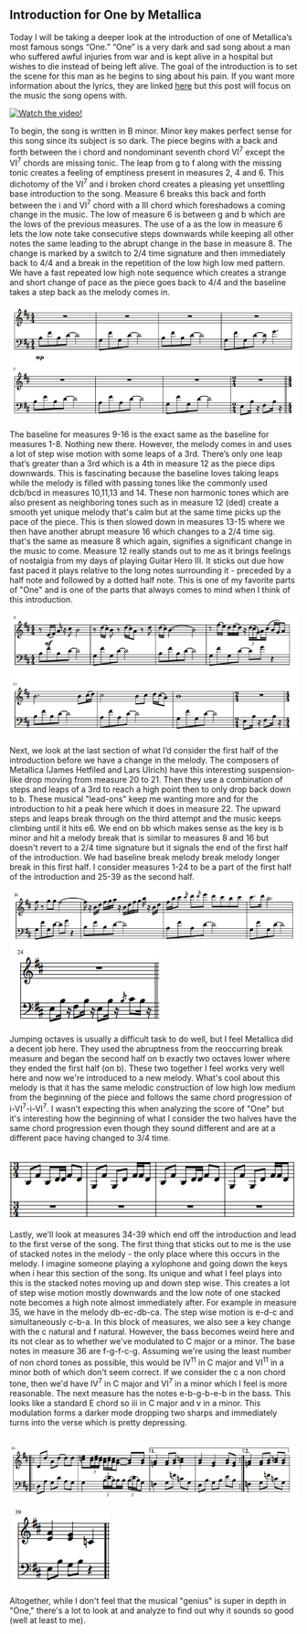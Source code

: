 ## Introduction for One by Metallica

Today I will be taking a deeper look at the introduction of one of Metallica’s most famous songs “One.” “One” is a very dark and sad song about a man who suffered awful injuries from war and is kept alive in a hospital but wishes to die instead of being left alive. The goal of the introduction is to set the scene for this man as he begins to sing about his pain. If you want more information about the lyrics, they are linked <a href="https://genius.com/Metallica-one-lyrics">here</a> but this post will focus on the music the song opens with. 

[![Watch the video!](http://img.youtube.com/vi/WM8bTdBs-cw/0.jpg#center)](http://www.youtube.com/watch?v=WM8bTdBs-cw "One by Metallica")


To begin, the song is written in B minor. Minor key makes perfect sense for this song since its subject is so dark. The piece begins with a back and forth between the i chord and nondominant seventh chord VI<sup>7</sup> except the VI<sup>7</sup> chords are missing tonic. The leap from g to f along with the missing tonic creates a feeling of emptiness present in measures 2, 4 and 6. This dichotomy of the VI<sup>7</sup> and i broken chord creates a pleasing yet unsettling base introduction to the song. Measure 6 breaks this back and forth between the i and VI<sup>7</sup> chord with a III chord which foreshadows a coming change in the music. The low of measure 6 is between g and b which are the lows of the previous measures. The use of a as the low in measure 6 lets the low note take consecutive steps downwards while keeping all other notes the same leading to the abrupt change in the base in measure 8. The change is marked by a switch to 2/4 time signature and then immediately back to 4/4 and a break in the repetition of the low high low med pattern. We have a fast repeated low high note sequence which creates a strange and short change of pace as the piece goes back to 4/4 and the baseline takes a step back as the melody comes in.
 
<img src="images/music_one.png"/> 

The baseline for measures 9-16 is the exact same as the baseline for measures 1-8. Nothing new there. However, the melody comes in and uses a lot of step wise motion with some leaps of a 3rd. There’s only one leap that’s greater than a 3rd which is a 4th in measure 12 as the piece dips downwards. This is fascinating because the baseline loves taking leaps while the melody is filled with passing tones like the commonly used dcb/bcd in measures 10,11,13 and 14. These non harmonic tones which are also present as neighboring tones such as in measure 12 (ded) create a smooth yet unique melody that's calm but at the same time picks up the pace of the piece. This is then slowed down in measures 13-15 where we then have another abrupt measure 16 which changes to a 2/4 time sig. that's the same as measure 8 which again, signifies a significant change in the music to come. Measure 12 really stands out to me as it brings feelings of nostalgia from my days of playing Guitar Hero III. It sticks out due how fast paced it plays relative to the long notes surrounding it - preceded by a half note and followed by a dotted half note. This is one of my favorite parts of "One" and is one of the parts that always comes to mind when I think of this introduction. 

<img src="images/music_two.png"/>

Next, we look at the last section of what I’d consider the first half of the introduction before we have a change in the melody. The composers of Metallica (James Hetfiled and Lars Ulrich) have this interesting suspension-like drop moving from measure 20 to 21. Then they use a combination of steps and leaps of a 3rd to reach a high point then to only drop back down to b. These musical "lead-ons" keep me wanting more and for the introduction to hit a peak here which it does in measure 22. The upward steps and leaps break through on the third attempt and the music keeps climbing until it hits e6. We end on bb which makes sense as the key is b minor and hit a melody break that is similar to measures 8 and 16 but doesn't revert to a 2/4 time signature but it signals the end of the first half of the introduction. We had baseline break melody break melody longer break in this first half. I consider measures 1-24 to be a part of the first half of the introduction and 25-39 as the second half.

<img src="images/music_three.png"/>
 
<img src="images/music_four.png"/>

Jumping octaves is usually a difficult task to do well, but I feel Metallica did a decent job here. They used the abruptness from the reoccurring break measure and began the second half on b exactly two octaves lower where they ended the first half (on b). These two together I feel works very well here and now we're introduced to a new melody. What's cool about this melody is that it has the same melodic construction of low high low medium from the beginning of the piece and follows the same chord progression of i-VI<sup>7</sup>-i-VI<sup>7</sup>. I wasn't expecting this when analyzing the score of "One" but it's interesting how the beginning of what I consider the two halves have the same chord progression even though they sound different and are at a different pace having changed to 3/4 time. 

&nbsp;&nbsp;&nbsp;<img src="images/music_five.png"/>

Lastly, we'll look at measures 34-39 which end off the introduction and lead to the first verse of the song. The first thing that sticks out to me is the use of stacked notes in the melody - the only place where this occurs in the melody. I imagine someone playing a xylophone and going down the keys when i hear this section of the song. Its unique and what I feel plays into this is the stacked notes moving up and down step wise. This creates a lot of step wise motion mostly downwards and the low note of one stacked note becomes a high note almost immediately after. For example in measure 35, we have in the melody db-ec-db-ca. The step wise motion is e-d-c and simultaneously c-b-a. In this block of measures, we also see a key change with the c natural and f natural. However, the bass becomes weird here and its not clear as to whether we've modulated to C major or a minor. The base notes in measure 36 are f-g-f-c-g. Assuming we're using the least number of non chord tones as possible, this would be IV<sup>11</sup> in C major and VI<sup>11</sup> in a minor both of which don't seem correct. If we consider the c a non chord tone, then we'd have IV<sup>7</sup> in C major and VI<sup>7</sup> in a minor which I feel is more reasonable. The next measure has the notes e-b-g-b-e-b in the bass. This looks like a standard E chord so iii in C major and v in a minor. This modulation forms a darker mode dropping two sharps and immediately turns into the verse which is pretty depressing. 

&nbsp;<img src="images/music_six.png"/>

&nbsp;<img src="images/music_seven_two.png"/>

Altogether, while I don't feel that the musical "genius" is super in depth in "One," there's a lot to look at and analyze to find out why it sounds so good (well at least to me). 
